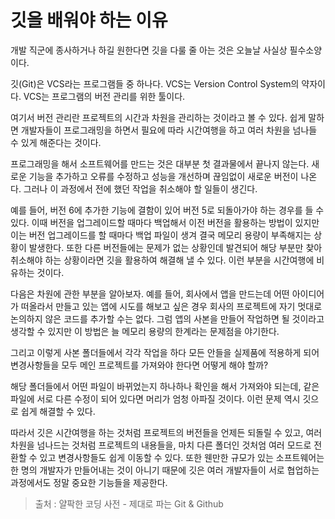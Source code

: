 # 깃을 배워야 하는 이유

개발 직군에 종사하거나 하길 원한다면 깃을 다룰 줄 아는 것은 오늘날 사실상 필수소양이다.

깃(Git)은 VCS라는 프로그램들 중 하나다. VCS는 Version Control System의 약자이다. VCS는 프로그램의 버전 관리를 위한 툴이다.

여기서 버전 관리란 프로젝트의 시간과 차원을 관리하는 것이라고 볼 수 있다. 쉽게 말하면 개발자들이 프로그래밍을 하면서 필요에 따라 시간여행을 하고 여러 차원을 넘나들 수 있게 해준다는 것이다.

프로그래밍을 해서 소프트웨어를 만드는 것은 대부분 첫 결과물에서 끝나지 않는다. 새로운 기능을 추가하고 오류를 수정하고 성능을 개선하며 끊임없이 새로운 버전이 나온다. 그러나 이 과정에서 전에 했던 작업을 취소해야 할 일들이 생긴다.

예를 들어, 버전 6에 추가한 기능에 결함이 있어 버전 5로 되돌아가야 하는 경우를 들 수 있다. 이때 버전을 업그레이드할 때마다 백업해서 이전 버전을 활용하는 방법이 있지만 이는 버전 업그레이드를 할 때마다 백업 파일이 생겨 결국 메모리 용량이 부족해지는 상황이 발생한다. 또한 다른 버전들에는 문제가 없는 상황인데 발견되어 해당 부분만 찾아 취소해야 하는 상황이라면 깃을 활용하여 해결해 낼 수 있다. 이런 부분을 시간여행에 비유하는 것이다.

다음은 차원에 관한 부분을 알아보자. 예를 들어, 회사에서 앱을 만드는데 어떤 아이디어가 떠올라서 만들고 있는 앱에 시도를 해보고 싶은 경우 회사의 프로젝트에 자기 멋대로 논의하지 않은 코드를 추가할 수는 없다. 그럼 앱의 사본을 만들어 작업하면 될 것이라고 생각할 수 있지만 이 방법은 늘 메모리 용량의 한계라는 문제점을 야기한다.

그리고 이렇게 사본 폴더들에서 각각 작업을 하다 모든 안들을 실제품에 적용하게 되어 변경사항들을 모두 메인 프로젝트를 가져와야 한다면 어떻게 해야 할까?

해당 폴더들에서 어떤 파일이 바뀌었는지 하나하나 확인을 해서 가져와야 되는데, 같은 파일에 서로 다른 수정이 되어 있다면 머리가 엄청 아파질 것이다. 이런 문제 역시 깃으로 쉽게 해결할 수 있다.

따라서 깃은 시간여행을 하는 것처럼 프로젝트의 버전들을 언제든 되돌릴 수 있고, 여러 차원을 넘나드는 것처럼 프로젝트의 내용들을, 마치 다른 폴더인 것처엄 여러 모드로 전환할 수 있고 변경사항들도 쉽게 이동할 수 있다. 또한 웬만한 규모가 있는 소프트웨어는 한 명의 개발자가 만들어내는 것이 아니기 때문에 깃은 여러 개발자들이 서로 협업하는 과정에서도 정말 중요한 기능들을 제공한다.

> 출처 : 얄팍한 코딩 사전 - 제대로 파는 Git & Github